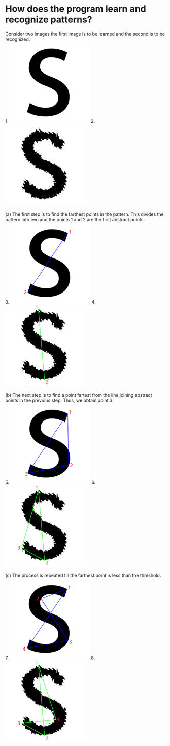 # How does the program learn and recognize patterns?<br>
Consider two images the first image is to be learned and the second is to be recognized. <br>
1.<img src="sign-images/s.png"></img>&nbsp;2.<img src="sign-images/s-ripple.png"></img>
<br><br>
(a) The first step is to find the farthest points in the pattern. This divides the pattern into two and the points 1 and 2 are the first abstract points.<br>
3.<img src="sign-images/learn/s2.png"></img>&nbsp;4.<img src="sign-images/recognize/s-ripple2.png"></img>
<br><br>
(b) The next step is to find a point fartest from the line joining abstract points in the previous step. Thus, we obtain point 3.<br>
5.<img src="sign-images/learn/s3.png"></img>&nbsp;6.<img src="sign-images/recognize/s-ripple3.png"></img>
<br><br>
(c) The process is repeated till the farthest point is less than the threshold.
7.<img src="sign-images/learn/s4.png"></img>&nbsp;8.<img src="sign-images/recognize/s-ripple4.png"></img>
<br><br>
